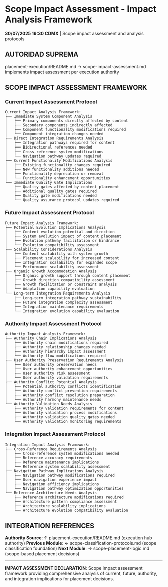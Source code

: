# Scope Impact Assessment - Impact Analysis Framework

**30/07/2025 19:30 CDMX** | Scope impact assessment and analysis protocols

## AUTORIDAD SUPREMA
placement-execution/README.md → scope-impact-assessment.md implements impact assessment per execution authority

## SCOPE IMPACT ASSESSMENT FRAMEWORK  

### **Current Impact Assessment Protocol**
```
Current Impact Analysis Framework:
├── Immediate System Component Analysis
│   ├── Primary components directly affected by content
│   ├── Secondary components indirectly affected
│   ├── Component functionality modifications required
│   └── Component integration changes needed
├── Direct Integration Requirements Analysis
│   ├── Integration pathways required for content
│   ├── Bidirectional references needed
│   ├── Cross-reference system modifications
│   └── Navigation pathway updates required
├── Current Functionality Modifications Analysis
│   ├── Existing functionality changes required
│   ├── New functionality additions needed
│   ├── Functionality deprecation or removal
│   └── Functionality enhancement opportunities
└── Immediate Quality Gate Implications
    ├── Quality gates affected by content placement
    ├── Additional quality gates required
    ├── Quality gate modifications needed
    └── Quality assurance protocol updates required
```

### **Future Impact Assessment Protocol**
```
Future Impact Analysis Framework:
├── Potential Evolution Implications Analysis
│   ├── Content evolution potential and direction
│   ├── System evolution impact of content placement
│   ├── Evolution pathway facilitation or hindrance
│   └── Evolution compatibility assessment
├── Scalability Considerations Analysis
│   ├── Content scalability with system growth
│   ├── Placement scalability for increased content
│   ├── Integration scalability for expanded scope
│   └── Performance scalability assessment
├── Organic Growth Accommodation Analysis
│   ├── Organic growth support through content placement
│   ├── Growth direction compatibility assessment
│   ├── Growth facilitation or constraint analysis
│   └── Adaptation capability evaluation
└── Long-term Integration Requirements Analysis
    ├── Long-term integration pathway sustainability
    ├── Future integration complexity assessment
    ├── Integration maintenance requirements
    └── Integration evolution capability evaluation
```

### **Authority Impact Assessment Protocol**
```
Authority Impact Analysis Framework:
├── Authority Chain Implications Analysis
│   ├── Authority chain modifications required
│   ├── Authority relationship changes needed
│   ├── Authority hierarchy impact assessment
│   └── Authority flow modifications required
├── User Authority Preservation Requirements Analysis
│   ├── User authority preservation needs
│   ├── User authority enhancement opportunities
│   ├── User authority risk assessment
│   └── User authority validation requirements
├── Authority Conflict Potential Analysis
│   ├── Potential authority conflicts identification
│   ├── Authority conflict prevention requirements
│   ├── Authority conflict resolution preparation
│   └── Authority harmony maintenance needs
└── Authority Validation Needs Analysis
    ├── Authority validation requirements for content
    ├── Authority validation process modifications
    ├── Authority validation quality gates needed
    └── Authority validation monitoring requirements
```

### **Integration Impact Assessment Protocol**
```
Integration Impact Analysis Framework:
├── Cross-Reference Requirements Analysis
│   ├── Cross-reference system modifications needed
│   ├── Reference accuracy requirements
│   ├── Reference maintenance implications
│   └── Reference system scalability assessment
├── Navigation Pathway Implications Analysis
│   ├── Navigation pathway modifications required
│   ├── User navigation experience impact
│   ├── Navigation efficiency implications
│   └── Navigation pathway optimization opportunities
└── Reference Architecture Needs Analysis
    ├── Reference architecture modifications required
    ├── Architecture pattern compliance assessment
    ├── Architecture scalability implications
    └── Architecture evolution compatibility evaluation
```

## INTEGRATION REFERENCES

**Authority Source**: ↑ placement-execution/README.md (execution hub authority)
**Previous Module**: ← scope-classification-protocols.md (scope classification foundation)
**Next Module**: → scope-placement-logic.md (scope-based placement decisions)

---

**IMPACT ASSESSMENT DECLARATION**: Scope impact assessment framework providing comprehensive analysis of current, future, authority, and integration implications for placement decisions.